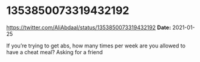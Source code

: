 # 1353850073319432192
https://twitter.com/AliAbdaal/status/1353850073319432192
**Date:** 2021-01-25

If you’re trying to get abs, how many times per week are you allowed to have a cheat meal? Asking for a friend

